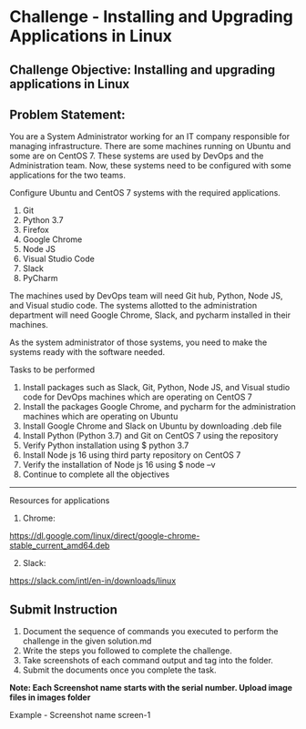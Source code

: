 # Challenge - Installing and Upgrading Applications in Linux

## Challenge Objective: Installing and upgrading applications in Linux 

## Problem Statement:   

You are a System Administrator working for an IT company responsible for managing infrastructure. There are some machines running on Ubuntu and some are on CentOS 7. These systems are used by DevOps and the Administration team. Now, these systems need to be configured with some applications for the two teams.​

Configure Ubuntu and CentOS 7 systems with the required applications.​

1. Git ​
2. Python 3.7 ​
3. Firefox ​
4. Google Chrome ​
5. Node JS​
6. Visual Studio Code​
7. Slack​
8. PyCharm ​

The machines used by DevOps team will need Git hub, Python, Node JS, and Visual studio code. The systems allotted to the administration department will need Google Chrome, Slack, and pycharm installed in their machines. 

As the system administrator of those systems, you need to make the systems ready with the software needed. 

Tasks to be performed 
1. Install packages such as Slack, Git, Python, Node JS, and Visual studio code for DevOps machines which are operating on CentOS 7 
2. Install the packages Google Chrome, and pycharm for the administration machines which are operating on Ubuntu 
3. Install Google Chrome and Slack on Ubuntu by downloading .deb file  
4. Install Python (Python 3.7) and Git on CentOS 7 using the repository 
5. Verify Python installation using $ python 3.7 
6. Install Node js 16 using third party repository on CentOS 7  
7. Verify the installation of Node js 16 using $ node –v 
8. Continue to complete all the objectives 

 -------------------------------------------------------------------------------------------------- 

Resources for applications 

1. Chrome: 

https://dl.google.com/linux/direct/google-chrome-stable_current_amd64.deb  

2. Slack:  

https://slack.com/intl/en-in/downloads/linux  

## Submit Instruction
1. Document the sequence of commands you executed to perform the challenge in the given solution.md 
2. Write the steps you followed to complete the challenge. 
3. Take screenshots of each command output and tag into the folder.
4. Submit the documents once you complete the task. 

**Note: Each Screenshot name starts with the serial number. Upload image files in images folder** 

Example - Screenshot name 
screen-1​

 

